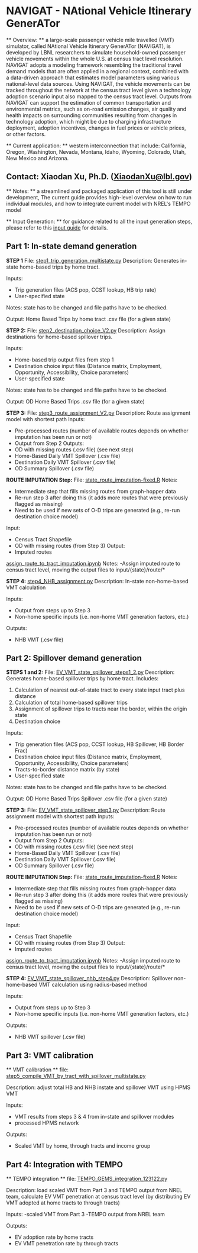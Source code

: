 # NAVIGAT - NAtional Vehicle Itinerary GenerATor 
** Overview: ** a large-scale passenger vehicle mile travelled (VMT) simulator, called NAtional Vehicle Itinerary GenerATor (NAVIGAT), is developed by LBNL researchers to simulate household-owned passenger vehicle movements within the whole U.S. at census tract level resolution. NAVIGAT adopts a modeling framework resembling the traditional travel demand models that are often applied in a regional context, combined with a data-driven approach that estimates model parameters using various national-level data sources. Using NAVIGAT, the vehicle movements can be tracked throughout the network at the census tract level given a technology adoption scenario input also mapped to the census tract level. Outputs from NAVIGAT can support the estimation of common transportation and environmental metrics, such as on-road emission changes, air quality and health impacts on surrounding communities resulting from changes in technology adoption, which might be due to charging infrastructure deployment, adoption incentives, changes in fuel prices or vehicle prices, or other factors.

** Current application: ** western interconnection that include: California, Oregon, Washington, Nevada, Montana, Idaho, Wyoming, Colorado, Utah, New Mexico and Arizona.

##  Contact: Xiaodan Xu, Ph.D. (XiaodanXu@lbl.gov)

** Notes: ** a streamlined and packaged application of this tool is still under development, The current guide provides high-level overview on how to run individual modules, and how to integrate current model with NREL's TEMPO model

** Input Generation: ** for guidance related to all the input generation steps, please refer to this [input guide](input_generaiton/README.md) for details.

## Part 1: In-state demand generation 

**STEP 1** File: [step1_trip_generation_multistate.py](utils/step1_trip_generation_multistate.py)
Description: Generates in-state home-based trips by home tract. 

Inputs: 
- Trip generation files (ACS pop, CCST lookup, HB trip rate)
- User-specified state

Notes: state has to be changed and file paths have to be checked.

Output:  Home Based Trips by home tract .csv file (for a given state)

**STEP 2:** File: [step2_destination_choice_V2.py](utils/step2_destination_choice_V2.py)
Description: Assign destinations for home-based spillover trips. 

Inputs: 
- Home-based trip output files from step 1
- Destination choice input files (Distance matrix, Employment, Opportunity, Accessibility, Choice parameters)
- User-specified state

Notes: state has to be changed and file paths have to be checked.

Output: OD Home Based Trips .csv file (for a given state)


**STEP 3:** File: [step3_route_assignment_V2.py](utils/step3_route_assignment_V2.py)
Description: Route assignment model with shortest path
Inputs:
- Pre-processed routes (number of available routes depends on whether imputation has been run or not)
- Output from Step 2
Outputs:
- OD with missing routes (.csv file) (see next step)
- Home-Based Daily VMT Spillover (.csv file)
- Destination Daily VMT Spillover (.csv file)
- OD Summary Spillover (.csv file)

**ROUTE IMPUTATION Step:** File: [state_route_imputation-fixed.R](utils/state_route_imputation-fixed.R)
Notes:
- Intermediate step that fills missing routes from graph-hopper data
- Re-run step 3 after doing this (it adds more routes that were previously flagged as missing)
- Need to be used if new sets of O-D trips are generated (e.g., re-run destination choice model)

Input:
- Census Tract Shapefile
- OD with missing routes (from Step 3)
Output:
- Imputed routes

[assign_route_to_tract_imputation.ipynb](util/assign_route_to_tract_imputation.ipynb)
Notes:
-Assign imputed route to census tract level, moving the output files to input/{state}/route/*

**STEP 4:** [step4_NHB_assignment.py](utils/step4_NHB_assignment.py)
Description: In-state non-home-based VMT calculation

Inputs:
- Output from steps up to Step 3
- Non-home specific inputs (i.e. non-home VMT generation factors, etc.)

Outputs:
 - NHB VMT (.csv file)


## Part 2: Spillover demand generation

**STEPS 1 and 2:** File: [EV_VMT_state_spillover_steps1_2.py](utils/Final_Spillover_Pipeline/EV_VMT_state_spillover_steps1_2.py)
Description: Generates home-based spillover trips by home tract. Includes:
1. Calculation of nearest out-of-state tract to every state input tract plus distance
2. Calculation of total home-based spillover trips 
3. Assignment of spillover trips to tracts near the border, within the origin state
4. Destination choice

Inputs: 
- Trip generation files (ACS pop, CCST lookup, HB Spillover, HB Border Frac)
- Destination choice input files (Distance matrix, Employment, Opportunity, Accessibility, Choice parameters)
- Tracts-to-border distance matrix (by state)
- User-specified state

Notes: state has to be changed and file paths have to be checked.

Output: OD Home Based Trips Spillover .csv file (for a given state)

**STEP 3:** File: [EV_VMT_state_spillover_step3.py](utils/Final_Spillover_Pipeline/EV_VMT_state_spillover_step3.py)
Description: Route assignment model with shortest path
Inputs:
- Pre-processed routes (number of available routes depends on whether imputation has been run or not)
- Output from Step 2
Outputs:
- OD with missing routes (.csv file) (see next step)
- Home-Based Daily VMT Spillover (.csv file)
- Destination Daily VMT Spillover (.csv file)
- OD Summary Spillover (.csv file)

**ROUTE IMPUTATION Step:** File: [state_route_imputation-fixed.R](utils/Final_Spillover_Pipeline/state_route_imputation-fixed.R)
Notes:
- Intermediate step that fills missing routes from graph-hopper data
- Re-run step 3 after doing this (it adds more routes that were previously flagged as missing)
- Need to be used if new sets of O-D trips are generated (e.g., re-run destination choice model)

Input:
- Census Tract Shapefile
- OD with missing routes (from Step 3)
Output:
- Imputed routes

[assign_route_to_tract_imputation.ipynb](util/assign_route_to_tract_imputation.ipynb)
Notes:
-Assign imputed route to census tract level, moving the output files to input/{state}/route/*

**STEP 4:** [EV_VMT_state_spillover_nhb_step4.py](utils/Final_Spillover_Pipeline/EV_VMT_state_spillover_nhb_step4.py)
Description: Spillover non-home-based VMT calculation using radius-based method

Inputs:
- Output from steps up to Step 3
- Non-home specific inputs (i.e. non-home VMT generation factors, etc.)

Outputs:
 - NHB VMT spillover (.csv file)
 

## Part 3: VMT calibration
** VMT calibration ** file: [step5_compile_VMT_by_tract_with_spillover_multistate.py](utils/step5_compile_VMT_by_tract_with_spillover_multistate.py)

Description: adjust total HB and NHB instate and spillover VMT using HPMS VMT

Inputs: 
- VMT results from steps 3 & 4 from in-state and spillover modules
- processed HPMS network

Outputs:
- Scaled VMT by home, through tracts and income group

## Part 4: Integration with TEMPO

** TEMPO integration ** file: [TEMPO_GEMS_integration_123122.py](post_process/TEMPO_GEMS_integration_123122.py)

Description: load scaled VMT from Part 3 and TEMPO output from NREL team, calculate EV VMT penetration at census tract level (by distributing EV VMT adopted at home tracts to through tracts)

Inputs:
-scaled VMT from Part 3 
-TEMPO output from NREL team

Outputs:
- EV adoption rate by home tracts
- EV VMT penetration rate by through tracts